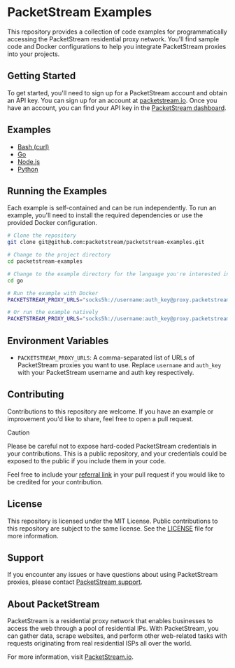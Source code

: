 # PacketStream Examples
This repository provides a collection of code examples for programmatically accessing the PacketStream residential proxy network. You'll find sample code and Docker configurations to help you integrate PacketStream proxies into your projects.


## Getting Started
To get started, you'll need to sign up for a PacketStream account and obtain an API key. You can sign up for an account at [packetstream.io](https://packetstream.io/). Once you have an account, you can find your API key in the [PacketStream dashboard](https://packetstream.io/dashboard/network_access).

## Examples
- [Bash (curl)](bash)
- [Go](go)
- [Node.js](nodejs)
- [Python](python)

## Running the Examples
Each example is self-contained and can be run independently. To run an example, you'll need to install the required dependencies or use the provided Docker configuration.

```bash
# Clone the repository
git clone git@github.com:packetstream/packetstream-examples.git

# Change to the project directory
cd packetstream-examples

# Change to the example directory for the language you're interested in
cd go

# Run the example with Docker
PACKETSTREAM_PROXY_URLS="socks5h://username:auth_key@proxy.packetstream.io:31113,https://username:auth_key@proxy.packetstream.io:31111" ./run.sh

# Or run the example natively
PACKETSTREAM_PROXY_URLS="socks5h://username:auth_key@proxy.packetstream.io:31113,https://username:auth_key@proxy.packetstream.io:31111" go run main.go
```

## Environment Variables
- `PACKETSTREAM_PROXY_URLS`: A comma-separated list of URLs of PacketStream proxies you want to use. Replace `username` and `auth_key` with your PacketStream username and auth key respectively.

## Contributing
Contributions to this repository are welcome. If you have an example or improvement you'd like to share, feel free to open a pull request.

> [!CAUTION]
> Please be careful not to expose hard-coded PacketStream credentials in your contributions. This is a public repository, and your credentials could be exposed to the public if you include them in your code.

Feel free to include your [referral link](https://packetstream.io/dashboard/referrals) in your pull request if you would like to be credited for your contribution.

## License
This repository is licensed under the MIT License. Public contributions to this repository are subject to the same license. See the [LICENSE](LICENSE) file for more information.

## Support
If you encounter any issues or have questions about using PacketStream proxies, please contact [PacketStream support](https://packetstream.io/support/contact).

## About PacketStream
PacketStream is a residential proxy network that enables businesses to access the web through a pool of residential IPs. With PacketStream, you can gather data, scrape websites, and perform other web-related tasks with requests originating from real residential ISPs all over the world.

For more information, visit [PacketStream.io](https://packetstream.io/).
